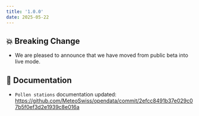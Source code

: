 ```yaml
---
title: '1.0.0'
date: 2025-05-22
---
```


## :boom: Breaking Change

- We are pleased to announce that we have moved from public beta into live mode.

## :memo: Documentation

- `Pollen stations` documentation updated: https://github.com/MeteoSwiss/opendata/commit/2efcc8491b37e029c07b5f0ef3d2e1939c8e016a
